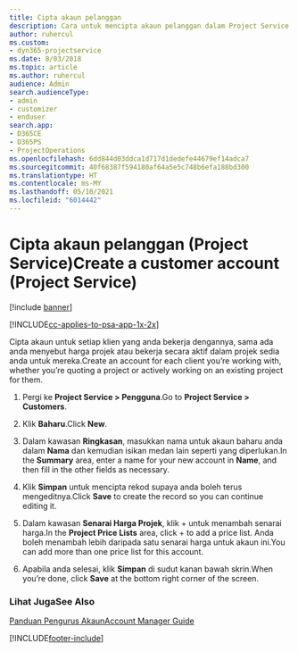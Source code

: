 ```yaml
---
title: Cipta akaun pelanggan
description: Cara untuk mencipta akaun pelanggan dalam Project Service
author: ruhercul
ms.custom:
- dyn365-projectservice
ms.date: 8/03/2018
ms.topic: article
ms.author: ruhercul
audience: Admin
search.audienceType:
- admin
- customizer
- enduser
search.app:
- D365CE
- D365PS
- ProjectOperations
ms.openlocfilehash: 6dd844d03ddca1d717d1dedefe44679ef14adca7
ms.sourcegitcommit: 40f68387f594180af64a5e5c748b6efa188bd300
ms.translationtype: HT
ms.contentlocale: ms-MY
ms.lasthandoff: 05/10/2021
ms.locfileid: "6014442"
---
```

# <a name="create-a-customer-account-project-service"></a><span data-ttu-id="fd0fa-103">Cipta akaun pelanggan (Project Service)</span><span class="sxs-lookup"><span data-stu-id="fd0fa-103">Create a customer account (Project Service)</span></span>

[!include [banner](../includes/psa-now-project-operations.md)]

[!INCLUDE[cc-applies-to-psa-app-1x-2x](../includes/cc-applies-to-psa-app-1x-2x.md)]

<span data-ttu-id="fd0fa-104">Cipta akaun untuk setiap klien yang anda bekerja dengannya, sama ada anda menyebut harga projek atau bekerja secara aktif dalam projek sedia anda untuk mereka.</span><span class="sxs-lookup"><span data-stu-id="fd0fa-104">Create an account for each client you’re working with, whether you’re quoting a project or actively working on an existing project for them.</span></span>  
  
1.  <span data-ttu-id="fd0fa-105">Pergi ke **Project Service > Pengguna**.</span><span class="sxs-lookup"><span data-stu-id="fd0fa-105">Go to **Project Service > Customers**.</span></span>  
  
2.  <span data-ttu-id="fd0fa-106">Klik **Baharu**.</span><span class="sxs-lookup"><span data-stu-id="fd0fa-106">Click **New**.</span></span>  
  
3.  <span data-ttu-id="fd0fa-107">Dalam kawasan **Ringkasan**, masukkan nama untuk akaun baharu anda dalam **Nama** dan kemudian isikan medan lain seperti yang diperlukan.</span><span class="sxs-lookup"><span data-stu-id="fd0fa-107">In the **Summary** area, enter a name for your new account in **Name**, and then fill in the other fields as necessary.</span></span>  
  
4.  <span data-ttu-id="fd0fa-108">Klik **Simpan** untuk mencipta rekod supaya anda boleh terus mengeditnya.</span><span class="sxs-lookup"><span data-stu-id="fd0fa-108">Click **Save** to create the record so you can continue editing it.</span></span>  
  
5.  <span data-ttu-id="fd0fa-109">Dalam kawasan **Senarai Harga Projek**, klik + untuk menambah senarai harga.</span><span class="sxs-lookup"><span data-stu-id="fd0fa-109">In the **Project Price Lists** area, click + to add a price list.</span></span> <span data-ttu-id="fd0fa-110">Anda boleh menambah lebih daripada satu senarai harga untuk akaun ini.</span><span class="sxs-lookup"><span data-stu-id="fd0fa-110">You can add more than one price list for this account.</span></span>  
  
6.  <span data-ttu-id="fd0fa-111">Apabila anda selesai, klik **Simpan** di sudut kanan bawah skrin.</span><span class="sxs-lookup"><span data-stu-id="fd0fa-111">When you’re done, click **Save** at the bottom right corner of the screen.</span></span>  
  
### <a name="see-also"></a><span data-ttu-id="fd0fa-112">Lihat Juga</span><span class="sxs-lookup"><span data-stu-id="fd0fa-112">See Also</span></span>  
 [<span data-ttu-id="fd0fa-113">Panduan Pengurus Akaun</span><span class="sxs-lookup"><span data-stu-id="fd0fa-113">Account Manager Guide</span></span>](../psa/account-manager-guide.md)


[!INCLUDE[footer-include](../includes/footer-banner.md)]